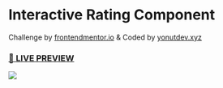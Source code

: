 # Interactive Rating Component
Challenge by <a href="https://frontendmentor.io">frontendmentor.io</a> & Coded by <a href="https://yonutdev.xy">yonutdev.xyz</a>
<h3><a href="https://yonutdev.github.io/product-card-component/">👀 LIVE PREVIEW</a></h3>
<img src="https://i.imgur.com/6zwUowp.png"></img>
